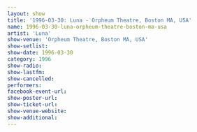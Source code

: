 ```yaml
---
layout: show
title: '1996-03-30: Luna - Orpheum Theatre, Boston MA, USA'
name: 1996-03-30-luna-orpheum-theatre-boston-ma-usa
artist: 'Luna'
show-venue: 'Orpheum Theatre, Boston MA, USA'
show-setlist: 
show-date: 1996-03-30
category: 1996
show-radio: 
show-lastfm: 
show-cancelled: 
performers: 
facebook-event-url: 
show-poster-url: 
show-ticket-url: 
show-venue-website: 
show-additional: 
---
```


